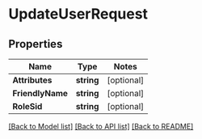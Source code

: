 # UpdateUserRequest

## Properties
Name | Type | Notes
------------ | ------------- | -------------
**Attributes** | **string** | [optional] 
**FriendlyName** | **string** | [optional] 
**RoleSid** | **string** | [optional] 

[[Back to Model list]](../README.md#documentation-for-models) [[Back to API list]](../README.md#documentation-for-api-endpoints) [[Back to README]](../README.md)


